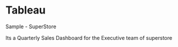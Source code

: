# Tableau
Sample - SuperStore


Its a Quarterly Sales Dashboard for the Executive team of superstore
